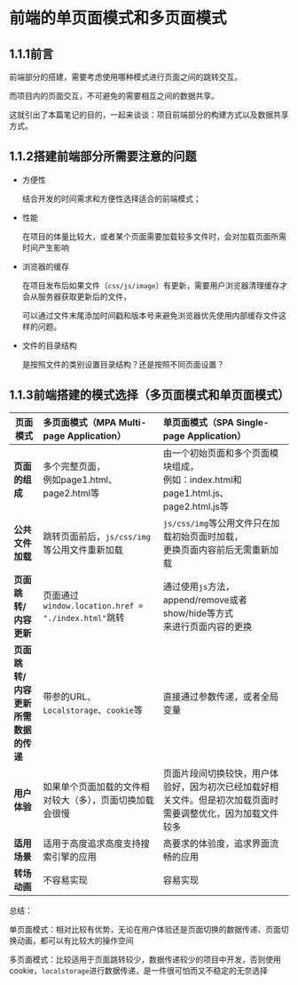 # 前端的单页面模式和多页面模式

## 1.1.1前言

前端部分的搭建，需要考虑使用哪种模式进行页面之间的跳转交互。

而项目内的页面交互，不可避免的需要相互之间的数据共享。 

这就引出了本篇笔记的目的，一起来谈谈：项目前端部分的构建方式以及数据共享方式。 



## 1.1.2搭建前端部分所需要注意的问题

-    方便性

     结合开发的时间需求和方便性选择适合的前端模式； 

-    性能 

     在项目的体量比较大，或者某个页面需要加载较多文件时，会对加载页面所需时间产生影响 

-    浏览器的缓存 

     在项目发布后如果文件（`css/js/image`）有更新，需要用户浏览器清理缓存才会从服务器获取更新后的文件，

     可以通过文件末尾添加时间戳和版本号来避免浏览器优先使用内部缓存文件这样的问题。 

-    文件的目录结构 

     是按照文件的类别设置目录结构？还是按照不同页面设置？ 



## 1.1.3前端搭建的模式选择（多页面模式和单页面模式）

| **页面模式**                                 | **多页面模式（MPA Multi-page Application）**             | **单页面模式（SPA Single-page Application）**                |
| -------------------------------------------- | :------------------------------------------------------- | :----------------------------------------------------------- |
| **页面的组成**                               | 多个完整页面，<br>例如page1.html、page2.html等           | 由一个初始页面和多个页面模块组成，<br/>例如：index.html和page1.html.js、page2.html.js等 |
| **公共文件加载**                             | 跳转页面前后，`js/css/img`等公用文件重新加载             | `js/css/img`等公用文件只在加载初始页面时加载，<br>更换页面内容前后无需重新加载 |
| **页面跳转/内容更新**                        | 页面通过`window.location.href = "./index.html"`跳转      | 通过使用`js`方法，<br>append/remove或者show/hide等方式<br>来进行页面内容的更换 |
| **页面跳转/内容更新**<br/>**所需数据的传递** | 带参的URL、`Localstorage`、`cookie`等                    | 直接通过参数传递，或者全局变量                               |
| **用户体验**                                 | 如果单个页面加载的文件相对较大（多），页面切换加载会很慢 | 页面片段间切换较快，用户体验好，因为初次已经加载好相关文件。但是初次加载页面时需要调整优化，因为加载文件较多 |
| **适用场景**                                 | 适用于高度追求高度支持搜索引擎的应用                     | 高要求的体验度，追求界面流畅的应用                           |
| **转场动画**                                 | 不容易实现                                               | 容易实现                                                     |



总结：

 单页面模式：相对比较有优势，无论在用户体验还是页面切换的数据传递、页面切换动画，都可以有比较大的操作空间 

 多页面模式：比较适用于页面跳转较少，数据传递较少的项目中开发，否则使用cookie，`localstorage`进行数据传递，是一件很可怕而又不稳定的无奈选择 